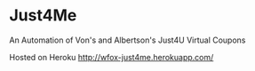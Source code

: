 # Just4Me

An Automation of Von's and Albertson's Just4U Virtual Coupons 

Hosted on Heroku
http://wfox-just4me.herokuapp.com/
